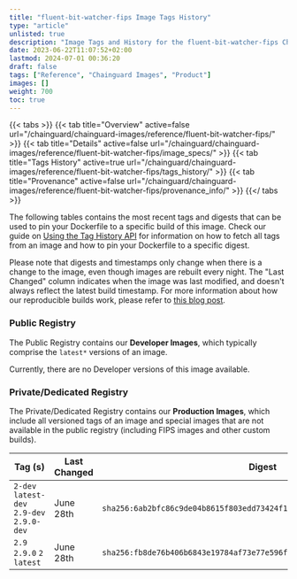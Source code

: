 ```yaml
---
title: "fluent-bit-watcher-fips Image Tags History"
type: "article"
unlisted: true
description: "Image Tags and History for the fluent-bit-watcher-fips Chainguard Image"
date: 2023-06-22T11:07:52+02:00
lastmod: 2024-07-01 00:36:20
draft: false
tags: ["Reference", "Chainguard Images", "Product"]
images: []
weight: 700
toc: true
---
```


{{< tabs >}}
{{< tab title="Overview" active=false url="/chainguard/chainguard-images/reference/fluent-bit-watcher-fips/" >}}
{{< tab title="Details" active=false url="/chainguard/chainguard-images/reference/fluent-bit-watcher-fips/image_specs/" >}}
{{< tab title="Tags History" active=true url="/chainguard/chainguard-images/reference/fluent-bit-watcher-fips/tags_history/" >}}
{{< tab title="Provenance" active=false url="/chainguard/chainguard-images/reference/fluent-bit-watcher-fips/provenance_info/" >}}
{{</ tabs >}}

The following tables contains the most recent tags and digests that can be used to pin your Dockerfile to a specific build of this image. Check our guide on [Using the Tag History API](/chainguard/chainguard-images/using-the-tag-history-api/) for information on how to fetch all tags from an image and how to pin your Dockerfile to a specific digest.

Please note that digests and timestamps only change when there is a change to the image, even though images are rebuilt every night. The "Last Changed" column indicates when the image was last modified, and doesn't always reflect the latest build timestamp. For more information about how our reproducible builds work, please refer to [this blog post](https://www.chainguard.dev/unchained/reproducing-chainguards-reproducible-image-builds).

### Public Registry
The Public Registry contains our **Developer Images**, which typically comprise the `latest*` versions of an image.

Currently, there are no Developer versions of this image available.

### Private/Dedicated Registry
The Private/Dedicated Registry contains our **Production Images**, which include all versioned tags of an image and special images that are not available in the public registry (including FIPS images and other custom builds).

| Tag (s)                                     | Last Changed | Digest                                                                    |
|---------------------------------------------|--------------|---------------------------------------------------------------------------|
|  `2-dev` `latest-dev` `2.9-dev` `2.9.0-dev` | June 28th    | `sha256:6ab2bfc86c9de04b8615f803edd73424f1fcb22421ff094519992bda6e65363b` |
|  `2.9` `2.9.0` `2` `latest`                 | June 28th    | `sha256:fb8de76b406b6843e19784af73e77e596fe61de93f5264e281b8af4e3a2cbf1e` |

